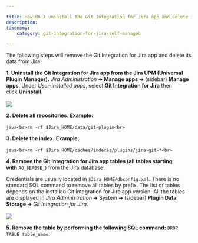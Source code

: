 ```yaml
---

title: How do I uninstall the Git Integration for Jira app and delete its data?
description:
taxonomy:
    category: git-integration-for-jira-self-managed

---
```

The following steps will remove the Git Integration for Jira app and delete its data from Jira:


 **1\. Uninstall the Git Integration for Jira app from the Jira UPM (Universal Plugin Manager).** 
_Jira Administration_ ➜ **Manage apps** ➜ (sidebar) **Manage apps**. Under _User-installed apps_, select **Git Integration for Jira** then click **Uninstall**.<br><br>![](https://bigbrassband.atlassian.net/wiki/download/thumbnails/2053832772/gitserver-manage-apps-list.png?version=1&modificationDate=1642429474065&cacheVersion=1&api=v2&width=680&height=295)

**2\. Delete all repositories**.
**Example:**<br><br>```java<br>rm -rf $Jira_HOME/data/git-plugin<br>```

**3\. Delete the index.**
**Example:**<br><br>```java<br>rm -rf $Jira_HOME/caches/indexes/plugins/jira-git-*<br>```

**4\. Remove the Git Integration for Jira app tables (all tables starting with** `AO_8BA09E_`) from the Jira database.

Credentials are usually located in `$Jira_HOME/dbconfig.xml`. There is no standard SQL command to remove all tables by prefix. The list of tables depends on the installed Git Integration for Jira app version. All the tables are displayed in _Jira Administration_ ➜ System ➜ (sidebar) **Plugin Data Storage** ➜ _Git Integration for Jira_.<br><br>![](https://bigbrassband.atlassian.net/wiki/download/thumbnails/2053832772/gitserver-system-plugin-data-storage.png?version=1&modificationDate=1642429788461&cacheVersion=1&api=v2&width=680&height=230)

**5\. Remove the table by performing the following SQL command:** `DROP TABLE table_name`**.**

